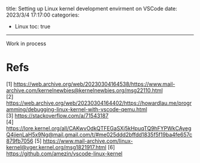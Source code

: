 title: Setting up Linux kernel development envirment on VSCode
date: 2023/3/4 17:17:00
categories:
- Linux
toc: true
---

Work in process

# Refs
[1] https://web.archive.org/web/20230304164538/https://www.mail-archive.com/kernelnewbies@kernelnewbies.org/msg22110.html \
[2] https://web.archive.org/web/20230304164402/https://howardlau.me/programming/debugging-linux-kernel-with-vscode-qemu.html \
[3] https://stackoverflow.com/a/71543187 \
[4] https://lore.kernel.org/all/CAKwvOdkQTFEGaSXj5kHpuqTQ9hFYPWkCAyegQ4jienLaH5x9Ng@mail.gmail.com/t/#me025ddd2bffdd1835f5f19ba4fe657c879fb7056
[5] https://www.mail-archive.com/linux-kernel@vger.kernel.org/msg1821917.html
[6] https://github.com/amezin/vscode-linux-kernel
